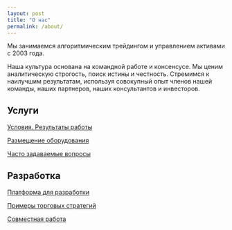 ```yaml
---
layout: post
title: "О нас"
permalink: /about/
---
```


Мы занимаемся алгоритмическим трейдингом и управлением активами с 2003 года. 

Наша культура основана на командной работе и консенсусе. Мы ценим аналитическую строгость, поиск истины и честность. Стремимся к наилучшим результатам, используя совокупный опыт членов нашей команды, наших партнеров, наших консультантов и инвесторов.

## Услуги
[Условия. Результаты работы](https://ragve-hub.github.io/tale/asset/)

[Размещение оборудования](https://www.dataspace.ru/data-center/cod_dataspace/)

[Часто задаваемые вопросы](https://ragve-hub.github.io/tale/faq/)

## Разработка
[Платформа для разработки](https://ragve.ru/framework/)

[Примеры торговых стратегий](https://ragve.ru/2021-06-20/sample_strategy/)

[Совместная работа](https://ragve.ru/2020-06-21/work/)
